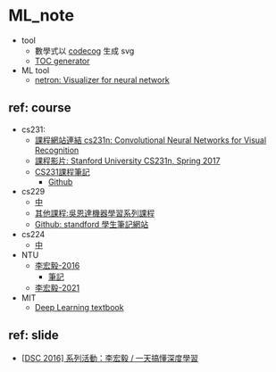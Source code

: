 # ML_note

* tool
    * 數學式以 [codecog](https://www.codecogs.com/latex/eqneditor.php?latex=%5Csmall&space;%5Cbegin%7Balign*%7D&space;f(x)&=(-3)%5E3+3(-3)%5E2-6(-3)+14&space;%5C%5C&space;&=-27+27+18+14&space;%5C%5C&space;&=32&space;%5Cend%7Balign*%7D) 生成 svg 
    * [TOC generator](https://ecotrust-canada.github.io/markdown-toc/)
* ML tool
    * [netron: Visualizer for neural network](https://github.com/lutzroeder/netron)

## ref: course 

* cs231:
    * [課程網站連結 cs231n: Convolutional Neural Networks for Visual Recognition](http://cs231n.stanford.edu/)
    * [課程影片: Stanford University CS231n, Spring 2017](https://www.youtube.com/playlist?list=PLC1qU-LWwrF64f4QKQT-Vg5Wr4qEE1Zxk)
    * [CS231課程筆記](https://zhuanlan.zhihu.com/p/21930884)
        * [Github](https://github.com/whyscience/CS231n-Note-Translation_CN)
* cs229
    * [中](https://www.bilibili.com/video/BV1JE411w7Ub?p=1)
    * [其他課程:吳恩達機器學習系列課程](https://www.bilibili.com/video/BV164411b7dx?p=1)
    * [Github: standford 學生筆記網站](https://stanford.edu/~shervine/teaching/cs-229/)
* cs224
    * [中](https://www.bilibili.com/video/BV1r4411f7td?p=1)
* NTU
    * [李宏毅-2016](https://www.youtube.com/playlist?list=PLJV_el3uVTsPy9oCRY30oBPNLCo89yu49)
        * [筆記](https://github.com/Sakura-gh/ML-notes)
    * [李宏毅-2021](https://www.youtube.com/playlist?list=PLJV_el3uVTsMhtt7_Y6sgTHGHp1Vb2P2J)
* MIT
    * [Deep Learning textbook](https://www.deeplearningbook.org/)

## ref: slide

* [[DSC 2016] 系列活動：李宏毅 / 一天搞懂深度學習](https://www.slideshare.net/tw_dsconf/ss-62245351)